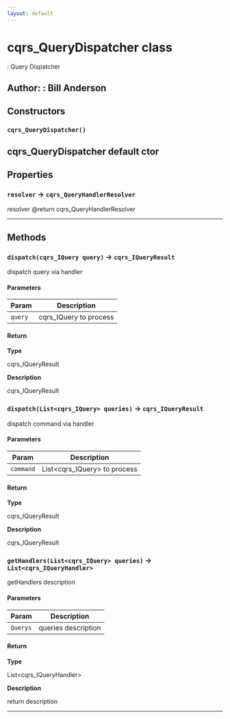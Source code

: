 ```yaml
---
layout: default
---
```

# cqrs_QueryDispatcher class

: Query Dispatcher


**Author:** : Bill Anderson
---
## Constructors
### `cqrs_QueryDispatcher()`

cqrs_QueryDispatcher default ctor
---
## Properties

### `resolver` → `cqrs_QueryHandlerResolver`

resolver @return cqrs_QueryHandlerResolver

---
## Methods
### `dispatch(cqrs_IQuery query)` → `cqrs_IQueryResult`

dispatch query via handler

#### Parameters
|Param|Description|
|-----|-----------|
|`query` |  cqrs_IQuery to process |

#### Return

**Type**

cqrs_IQueryResult

**Description**

cqrs_IQueryResult

### `dispatch(List<cqrs_IQuery> queries)` → `cqrs_IQueryResult`

dispatch command via handler

#### Parameters
|Param|Description|
|-----|-----------|
|`command` |  List&lt;cqrs_IQuery&gt; to process |

#### Return

**Type**

cqrs_IQueryResult

**Description**

cqrs_IQueryResult

### `getHandlers(List<cqrs_IQuery> queries)` → `List<cqrs_IQueryHandler>`

getHandlers description

#### Parameters
|Param|Description|
|-----|-----------|
|`Querys` |  queries description |

#### Return

**Type**

List&lt;cqrs_IQueryHandler&gt;

**Description**

return description

---
